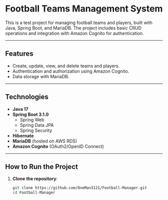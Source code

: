 # Football Teams Management System

This is a test project for managing football teams and players, built with Java, Spring Boot, and MariaDB. The project includes basic CRUD operations and integration with Amazon Cognito for authentication.

---

## Features

- Create, update, view, and delete teams and players.
- Authentication and authorization using Amazon Cognito.
- Data storage with MariaDB.

---

## Technologies

- **Java 17**
- **Spring Boot 3.1.0**
    - Spring Web
    - Spring Data JPA
    - Spring Security
- **Hibernate**
- **MariaDB** (hosted on AWS RDS)
- **Amazon Cognito** (OAuth2/OpenID Connect)

---

## How to Run the Project

1. **Clone the repository**:
   ```bash
   git clone https://github.com/OneMan3121/Football-Manager.git
   cd Football-Manager